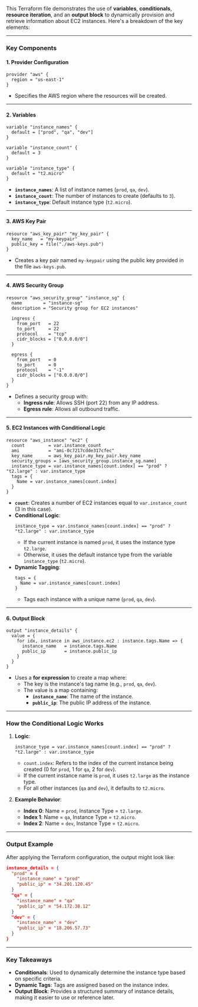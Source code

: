 This Terraform file demonstrates the use of **variables**, **conditionals**, **resource iteration**, and an **output block** to dynamically provision and retrieve information about EC2 instances. Here's a breakdown of the key elements:

---

### **Key Components**

#### 1. **Provider Configuration**
```hcl
provider "aws" {
  region = "us-east-1"
}
```
- Specifies the AWS region where the resources will be created.

---

#### 2. **Variables**
```hcl
variable "instance_names" {
  default = ["prod", "qa", "dev"]
}

variable "instance_count" {
  default = 3
}

variable "instance_type" {
  default = "t2.micro"
}
```
- **`instance_names`**: A list of instance names (`prod`, `qa`, `dev`).
- **`instance_count`**: The number of instances to create (defaults to `3`).
- **`instance_type`**: Default instance type (`t2.micro`).

---

#### 3. **AWS Key Pair**
```hcl
resource "aws_key_pair" "my_key_pair" {
  key_name   = "my-keypair"
  public_key = file("./aws-keys.pub")
}
```
- Creates a key pair named `my-keypair` using the public key provided in the file `aws-keys.pub`.

---

#### 4. **AWS Security Group**
```hcl
resource "aws_security_group" "instance_sg" {
  name        = "instance-sg"
  description = "Security group for EC2 instances"

  ingress {
    from_port   = 22
    to_port     = 22
    protocol    = "tcp"
    cidr_blocks = ["0.0.0.0/0"]
  }

  egress {
    from_port   = 0
    to_port     = 0
    protocol    = "-1"
    cidr_blocks = ["0.0.0.0/0"]
  }
}
```
- Defines a security group with:
  - **Ingress rule**: Allows SSH (port 22) from any IP address.
  - **Egress rule**: Allows all outbound traffic.

---

#### 5. **EC2 Instances with Conditional Logic**
```hcl
resource "aws_instance" "ec2" {
  count         = var.instance_count
  ami           = "ami-0c7217cdde317cfec"
  key_name      = aws_key_pair.my_key_pair.key_name
  security_groups = [aws_security_group.instance_sg.name]
  instance_type = var.instance_names[count.index] == "prod" ? "t2.large" : var.instance_type
  tags = {
    Name = var.instance_names[count.index]
  }
}
```

- **`count`**: Creates a number of EC2 instances equal to `var.instance_count` (3 in this case).
- **Conditional Logic**:
  ```hcl
  instance_type = var.instance_names[count.index] == "prod" ? "t2.large" : var.instance_type
  ```
  - If the current instance is named `prod`, it uses the instance type `t2.large`.
  - Otherwise, it uses the default instance type from the variable `instance_type` (`t2.micro`).
- **Dynamic Tagging**:
  ```hcl
  tags = {
    Name = var.instance_names[count.index]
  }
  ```
  - Tags each instance with a unique name (`prod`, `qa`, `dev`).

---

#### 6. **Output Block**
```hcl
output "instance_details" {
  value = {
    for idx, instance in aws_instance.ec2 : instance.tags.Name => {
      instance_name   = instance.tags.Name
      public_ip       = instance.public_ip
    }
  }
}
```
- Uses a **for expression** to create a map where:
  - The key is the instance's tag name (e.g., `prod`, `qa`, `dev`).
  - The value is a map containing:
    - **`instance_name`**: The name of the instance.
    - **`public_ip`**: The public IP address of the instance.

---

### **How the Conditional Logic Works**
1. **Logic**: 
   ```hcl
   instance_type = var.instance_names[count.index] == "prod" ? "t2.large" : var.instance_type
   ```
   - `count.index`: Refers to the index of the current instance being created (0 for `prod`, 1 for `qa`, 2 for `dev`).
   - If the current instance name is `prod`, it uses `t2.large` as the instance type.
   - For all other instances (`qa` and `dev`), it defaults to `t2.micro`.

2. **Example Behavior**:
   - **Index 0**: Name = `prod`, Instance Type = `t2.large`.
   - **Index 1**: Name = `qa`, Instance Type = `t2.micro`.
   - **Index 2**: Name = `dev`, Instance Type = `t2.micro`.

---

### **Output Example**
After applying the Terraform configuration, the output might look like:

```json
instance_details = {
  "prod" = {
    "instance_name" = "prod"
    "public_ip" = "34.201.120.45"
  }
  "qa" = {
    "instance_name" = "qa"
    "public_ip" = "54.172.38.12"
  }
  "dev" = {
    "instance_name" = "dev"
    "public_ip" = "18.206.57.73"
  }
}
```

---

### **Key Takeaways**
- **Conditionals**: Used to dynamically determine the instance type based on specific criteria.
- **Dynamic Tags**: Tags are assigned based on the instance index.
- **Output Block**: Provides a structured summary of instance details, making it easier to use or reference later.
